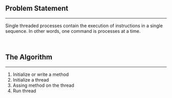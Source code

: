 <h2>Problem Statement</h2>
<hr>
<p>Single threaded processes contain the execution of instructions in a single sequence. In other words, one command is processes at a time.</p>
<br>
<h2>The Algorithm</h2>
<hr>
<ol type="1">
    <li>Initialize or write a method</li>
    <li>Initialize a thread</li>
    <li>Assing method on the thread</li>
    <li>Run thread</li>
</ol>